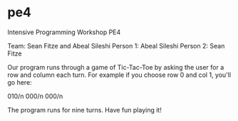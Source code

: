 # pe4
Intensive Programming Workshop PE4

Team: Sean Fitze and Abeal Sileshi
Person 1: Abeal Sileshi
Person 2: Sean Fitze

Our program runs through a game of Tic-Tac-Toe by asking the user for a row and column each turn. For example if you choose row 0 and col 1, you'll go here:
<p>
010/n
000/n
000/n
<p>
The program runs for nine turns. Have fun playing it!
